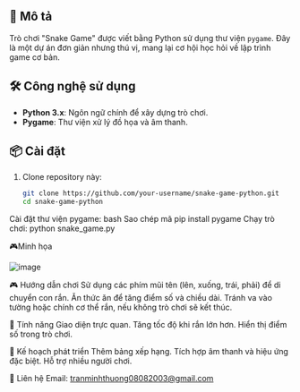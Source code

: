 
## 🚀 Mô tả
Trò chơi "Snake Game" được viết bằng Python sử dụng thư viện `pygame`. Đây là một dự án đơn giản nhưng thú vị, mang lại cơ hội học hỏi về lập trình game cơ bản.

## 🛠️ Công nghệ sử dụng
- **Python 3.x**: Ngôn ngữ chính để xây dựng trò chơi.
- **Pygame**: Thư viện xử lý đồ họa và âm thanh.

## 📦 Cài đặt
1. Clone repository này:
   ```bash
   git clone https://github.com/your-username/snake-game-python.git
   cd snake-game-python
Cài đặt thư viện pygame:
bash
Sao chép mã
pip install pygame
Chạy trò chơi:
python snake_game.py

🎮Minh họa

![image](https://github.com/user-attachments/assets/b5d4774b-96c7-417a-83f8-c65fe72632ca)

🎮 Hướng dẫn chơi
Sử dụng các phím mũi tên (lên, xuống, trái, phải) để di chuyển con rắn.
Ăn thức ăn để tăng điểm số và chiều dài.
Tránh va vào tường hoặc chính cơ thể rắn, nếu không trò chơi sẽ kết thúc.

📖 Tính năng
Giao diện trực quan.
Tăng tốc độ khi rắn lớn hơn.
Hiển thị điểm số trong trò chơi.

🚧 Kế hoạch phát triển
Thêm bảng xếp hạng.
Tích hợp âm thanh và hiệu ứng đặc biệt.
Hỗ trợ nhiều người chơi.

💬 Liên hệ
Email: tranminhthuong08082003@gmail.com
